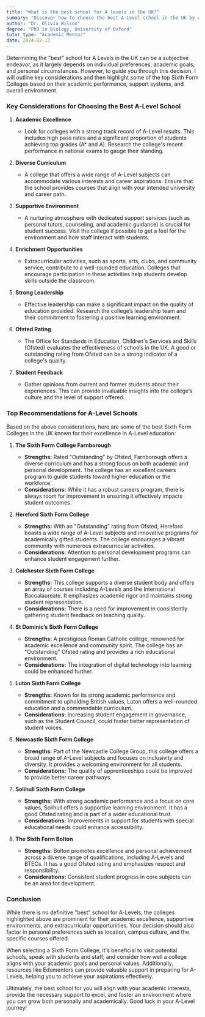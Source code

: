 ```yaml
---
title: "What is the best school for A levels in the UK?"
summary: "Discover how to choose the best A-Level school in the UK by considering academic excellence, support systems, and personal preferences."
author: "Dr. Olivia Wilson"
degree: "PhD in Biology, University of Oxford"
tutor_type: "Academic Mentor"
date: 2024-02-13
---
```


Determining the "best" school for A Levels in the UK can be a subjective endeavor, as it largely depends on individual preferences, academic goals, and personal circumstances. However, to guide you through this decision, I will outline key considerations and then highlight some of the top Sixth Form Colleges based on their academic performance, support systems, and overall environment. 

### Key Considerations for Choosing the Best A-Level School

1. **Academic Excellence**
   - Look for colleges with a strong track record of A-Level results. This includes high pass rates and a significant proportion of students achieving top grades (A* and A). Research the college's recent performance in national exams to gauge their standing.

2. **Diverse Curriculum**
   - A college that offers a wide range of A-Level subjects can accommodate various interests and career aspirations. Ensure that the school provides courses that align with your intended university and career path.

3. **Supportive Environment**
   - A nurturing atmosphere with dedicated support services (such as personal tutors, counseling, and academic guidance) is crucial for student success. Visit the college if possible to get a feel for the environment and how staff interact with students.

4. **Enrichment Opportunities**
   - Extracurricular activities, such as sports, arts, clubs, and community service, contribute to a well-rounded education. Colleges that encourage participation in these activities help students develop skills outside the classroom.

5. **Strong Leadership**
   - Effective leadership can make a significant impact on the quality of education provided. Research the college’s leadership team and their commitment to fostering a positive learning environment.

6. **Ofsted Rating**
   - The Office for Standards in Education, Children's Services and Skills (Ofsted) evaluates the effectiveness of schools in the UK. A good or outstanding rating from Ofsted can be a strong indicator of a college's quality.

7. **Student Feedback**
   - Gather opinions from current and former students about their experiences. This can provide invaluable insights into the college’s culture and the level of support offered.

### Top Recommendations for A-Level Schools

Based on the above considerations, here are some of the best Sixth Form Colleges in the UK known for their excellence in A-Level education:

1. **The Sixth Form College Farnborough**
   - **Strengths:** Rated "Outstanding" by Ofsted, Farnborough offers a diverse curriculum and has a strong focus on both academic and personal development. The college has an excellent careers program to guide students toward higher education or the workforce.
   - **Considerations:** While it has a robust careers program, there is always room for improvement in ensuring it effectively impacts student outcomes.

2. **Hereford Sixth Form College**
   - **Strengths:** With an "Outstanding" rating from Ofsted, Hereford boasts a wide range of A-Level subjects and innovative programs for academically gifted students. The college encourages a vibrant community with numerous extracurricular activities.
   - **Considerations:** Attention to personal development programs can enhance student engagement further.

3. **Colchester Sixth Form College**
   - **Strengths:** This college supports a diverse student body and offers an array of courses including A-Levels and the International Baccalaureate. It emphasizes academic rigor and maintains strong student representation.
   - **Considerations:** There is a need for improvement in consistently gathering student feedback on teaching quality.

4. **St Dominic’s Sixth Form College**
   - **Strengths:** A prestigious Roman Catholic college, renowned for academic excellence and community spirit. The college has an "Outstanding" Ofsted rating and provides a rich educational environment.
   - **Considerations:** The integration of digital technology into learning could be enhanced further.

5. **Luton Sixth Form College**
   - **Strengths:** Known for its strong academic performance and commitment to upholding British values, Luton offers a well-rounded education and a commendable curriculum.
   - **Considerations:** Increasing student engagement in governance, such as the Student Council, could foster better representation of student voices.

6. **Newcastle Sixth Form College**
   - **Strengths:** Part of the Newcastle College Group, this college offers a broad range of A-Level subjects and focuses on inclusivity and diversity. It provides a welcoming environment for all students.
   - **Considerations:** The quality of apprenticeships could be improved to provide better career pathways.

7. **Solihull Sixth Form College**
   - **Strengths:** With strong academic performance and a focus on core values, Solihull offers a supportive learning environment. It has a good Ofsted rating and is part of a wider educational trust.
   - **Considerations:** Improvements in support for students with special educational needs could enhance accessibility.

8. **The Sixth Form Bolton**
   - **Strengths:** Bolton promotes excellence and personal achievement across a diverse range of qualifications, including A-Levels and BTECs. It has a good Ofsted rating and emphasizes respect and responsibility.
   - **Considerations:** Consistent student progress in core subjects can be an area for development.

### Conclusion

While there is no definitive "best" school for A-Levels, the colleges highlighted above are prominent for their academic excellence, supportive environments, and extracurricular opportunities. Your decision should also factor in personal preferences such as location, campus culture, and the specific courses offered. 

When selecting a Sixth Form College, it's beneficial to visit potential schools, speak with students and staff, and consider how well a college aligns with your academic goals and personal values. Additionally, resources like Edumentors can provide valuable support in preparing for A-Levels, helping you to achieve your aspirations effectively.

Ultimately, the best school for you will align with your academic interests, provide the necessary support to excel, and foster an environment where you can grow both personally and academically. Good luck in your A-Level journey!
    
